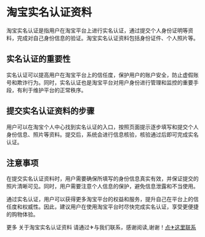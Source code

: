 # 淘宝实名认证资料

淘宝实名认证是指用户在淘宝平台上进行实名认证，通过提交个人身份证明等资料，完成对自己身份信息的验证。淘宝实名认证资料包括身份证件、个人照片等。

## 实名认证的重要性

实名认证可以提高用户在淘宝平台上的信任度，保护用户的账户安全，防止虚假账号和欺诈行为。同时，实名认证也是淘宝平台对用户身份进行管理和监控的重要手段，有利于维护平台的正常秩序。

## 提交实名认证资料的步骤

用户可以在淘宝个人中心找到实名认证的入口，按照页面提示逐步填写和提交个人身份信息、照片等资料。提交后，系统会进行信息核验，核验通过后即可完成实名认证。

## 注意事项

在提交实名认证资料时，用户需要确保所填写的身份信息真实有效，并保证提交的照片清晰可见。同时，用户需要注意个人信息的保护，避免信息泄露和不当使用。

通过实名认证，用户可以获得更多淘宝平台的权益和服务，提升自己在平台上的信任度和权威性。因此，建议用户在使用淘宝平台时尽快完成实名认证，享受更便捷的购物体验。

更多 关于淘宝实名认证资料 请通过✈与我们联系，感谢阅读,谢谢！[点✈这里联系](https://ads.k02.cc)